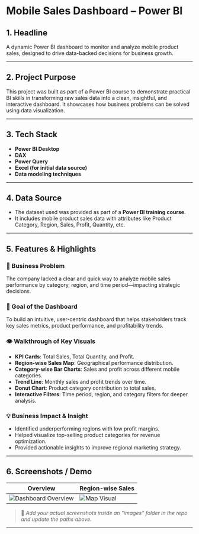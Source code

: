 # Mobile Sales Dashboard – Power BI

## 1. Headline
A dynamic Power BI dashboard to monitor and analyze mobile product sales, designed to drive data-backed decisions for business growth.

---

## 2. Project Purpose

This project was built as part of a Power BI course to demonstrate practical BI skills in transforming raw sales data into a clean, insightful, and interactive dashboard. It showcases how business problems can be solved using data visualization.

---

## 3. Tech Stack

- **Power BI Desktop**
- **DAX**
- **Power Query**
- **Excel (for initial data source)**
- **Data modeling techniques**

---

## 4. Data Source

- The dataset used was provided as part of a **Power BI training course**.
- It includes mobile product sales data with attributes like Product Category, Region, Sales, Profit, Quantity, etc.

---

## 5. Features & Highlights

### 🧩 Business Problem
The company lacked a clear and quick way to analyze mobile sales performance by category, region, and time period—impacting strategic decisions.

### 🎯 Goal of the Dashboard
To build an intuitive, user-centric dashboard that helps stakeholders track key sales metrics, product performance, and profitability trends.

### 👁 Walkthrough of Key Visuals
- **KPI Cards**: Total Sales, Total Quantity, and Profit.
- **Region-wise Sales Map**: Geographical performance distribution.
- **Category-wise Bar Charts**: Sales and profit across different mobile categories.
- **Trend Line**: Monthly sales and profit trends over time.
- **Donut Chart**: Product category contribution to total sales.
- **Interactive Filters**: Time period, region, and category filters for deeper analysis.

### 💡 Business Impact & Insight
- Identified underperforming regions with low profit margins.
- Helped visualize top-selling product categories for revenue optimization.
- Provided actionable insights to improve regional marketing strategy.

---

## 6.  Screenshots / Demo

| Overview | Region-wise Sales |
|----------|------------------|
| ![Dashboard Overview](images/overview.png) | ![Map Visual](images/map.png) |

> 📌 *Add your actual screenshots inside an "images" folder in the repo and update the paths above.*

---

